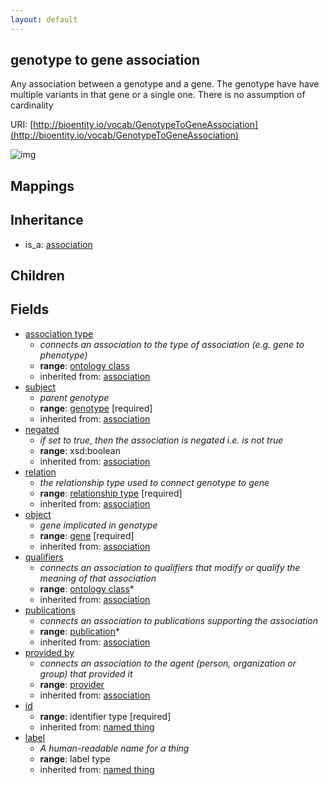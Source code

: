 ```yaml
---
layout: default
---
```


## genotype to gene association


Any association between a genotype and a gene. The genotype have have multiple variants in that gene or a single one. There is no assumption of cardinality

URI: [http://bioentity.io/vocab/GenotypeToGeneAssociation](http://bioentity.io/vocab/GenotypeToGeneAssociation)


![img](http://yuml.me/diagram/nofunky/class/%5Bassociation%5D%5E-%5Bgenotype%20to%20gene%20association%5D%2C%20%5Bgenotype%20to%20gene%20association%5D-association%20type%20%3E%5Bontology%20class%5D%2C%20%5Bgenotype%20to%20gene%20association%5D-subject%20%3E%5Bgenotype%5D%2C%20%5Bgenomic%20entity%5D%5E-%5Bgenotype%5D%2C%20%5Bgenotype%5D-has%20zygosity%20%3E%5Bzygosity%5D%2C%20%5Battribute%5D%5E-%5Bzygosity%5D%2C%20%5Bgenotype%5D-in%20taxon%20%3E%5Borganism%20taxon%5D%2C%20%5Bontology%20class%5D%5E-%5Borganism%20taxon%5D%2C%20%5Bgenotype%20to%20gene%20association%5D-relation%20%3E%5Brelationship%20type%5D%2C%20%5Bgenotype%20to%20gene%20association%5D-object%20%3E%5Bgene%5D%2C%20%5Bgene%20or%20gene%20product%5D%5E-%5Bgene%5D%2C%20%5Bgene%5D-in%20taxon%20%3E%5Borganism%20taxon%5D%2C%20%5Bgenotype%20to%20gene%20association%5D-qualifiers%20%3E%5Bontology%20class%5D%2C%20%5Bgenotype%20to%20gene%20association%5D-publications%20%3E%5Bpublication%5D%2C%20%5Binformation%20content%20entity%5D%5E-%5Bpublication%5D%2C%20%5Bgenotype%20to%20gene%20association%5D-provided%20by%20%3E%5Bprovider%5D%2C%20%5Badministrative%20entity%5D%5E-%5Bprovider%5D)
## Mappings


## Inheritance

 *  is_a: [association](Association.html)

## Children



## Fields

 * [association type](association_type.html)
    * _connects an association to the type of association (e.g. gene to phenotype)_
    * __range__: [ontology class](OntologyClass.html)
    * inherited from: [association](Association.html)
 * [subject](subject.html)
    * _parent genotype_
    * __range__: [genotype](Genotype.html) [required]
    * inherited from: [association](Association.html)
 * [negated](negated.html)
    * _if set to true, then the association is negated i.e. is not true_
    * __range__: xsd:boolean
    * inherited from: [association](Association.html)
 * [relation](relation.html)
    * _the relationship type used to connect genotype to gene_
    * __range__: [relationship type](RelationshipType.html) [required]
    * inherited from: [association](Association.html)
 * [object](object.html)
    * _gene implicated in genotype_
    * __range__: [gene](Gene.html) [required]
    * inherited from: [association](Association.html)
 * [qualifiers](qualifiers.html)
    * _connects an association to qualifiers that modify or qualify the meaning of that association_
    * __range__: [ontology class](OntologyClass.html)*
    * inherited from: [association](Association.html)
 * [publications](publications.html)
    * _connects an association to publications supporting the association_
    * __range__: [publication](Publication.html)*
    * inherited from: [association](Association.html)
 * [provided by](provided_by.html)
    * _connects an association to the agent (person, organization or group) that provided it_
    * __range__: [provider](Provider.html)
    * inherited from: [association](Association.html)
 * [id](id.html)
    * __range__: identifier type [required]
    * inherited from: [named thing](NamedThing.html)
 * [label](label.html)
    * _A human-readable name for a thing_
    * __range__: label type
    * inherited from: [named thing](NamedThing.html)
